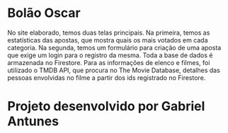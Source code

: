 # Bolão Oscar

No site elaborado, temos duas telas principais. Na primeira, temos as estatísticas das apostas, que mostra quais os mais votados em cada categoria. Na segunda, temos um formulário para criação de uma aposta que exige um login para o registro da mesma. Toda a base de dados é armazenada no Firestore. Para as informações de elenco e filmes, foi utilizado o TMDB API, que procura no The Movie Database, detalhes das pessoas envolvidas no filme a partir dos ids registrado no Firestore.

# Projeto desenvolvido por Gabriel Antunes
